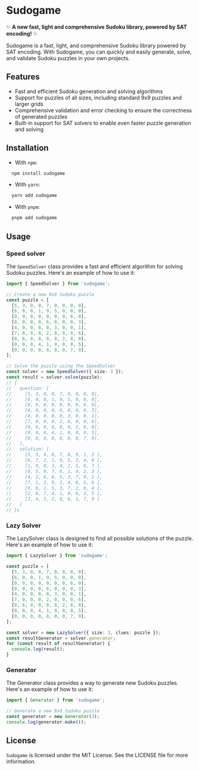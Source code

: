 # Sudogame

✨ **A new fast, light and comprehensive Sudoku library, powered by SAT encoding!** ✨

Sudogame is a fast, light, and comprehensive Sudoku library powered by SAT encoding. With Sudogame, you can quickly and easily generate, solve, and validate Sudoku puzzles in your own projects.

## Features

- Fast and efficient Sudoku generation and solving algorithms
- Support for puzzles of all sizes, including standard 9x9 puzzles and larger grids
- Comprehensive validation and error checking to ensure the correctness of generated puzzles
- Built-in support for SAT solvers to enable even faster puzzle generation and solving

## Installation

- With `npm`:

```bash
  npm install sudogame
```

- With `yarn`:

```bash
  yarn add sudogame
```

- With `pnpm`:

```bash
  pnpm add sudogame
```

## Usage

### Speed solver

The `SpeedSolver` class provides a fast and efficient algorithm for solving Sudoku puzzles. Here's an example of how to use it:

```ts
import { SpeedSolver } from 'sudogame';

// Create a new 9x9 Sudoku puzzle
const puzzle = [
  [5, 3, 0, 0, 7, 0, 0, 0, 0],
  [6, 0, 0, 1, 9, 5, 0, 0, 0],
  [0, 9, 8, 0, 0, 0, 0, 6, 0],
  [8, 0, 0, 0, 6, 0, 0, 0, 3],
  [4, 0, 0, 8, 0, 3, 0, 0, 1],
  [7, 0, 0, 0, 2, 0, 0, 0, 6],
  [0, 6, 0, 0, 0, 0, 2, 8, 0],
  [0, 0, 0, 4, 1, 9, 0, 0, 5],
  [0, 0, 0, 0, 8, 0, 0, 7, 9],
];

// Solve the puzzle using the SpeedSolver
const solver = new SpeedSolver({ size: 3 });
const result = solver.solve(puzzle);
// {
//   question: [
//     [5, 3, 0, 0, 7, 0, 0, 0, 0],
//     [6, 0, 0, 1, 9, 5, 0, 0, 0],
//     [0, 9, 8, 0, 0, 0, 0, 6, 0],
//     [8, 0, 0, 0, 6, 0, 0, 0, 3],
//     [4, 0, 0, 8, 0, 3, 0, 0, 1],
//     [7, 0, 0, 0, 2, 0, 0, 0, 6],
//     [0, 6, 0, 0, 0, 0, 2, 8, 0],
//     [0, 0, 0, 4, 1, 9, 0, 0, 5],
//     [0, 0, 0, 0, 8, 0, 0, 7, 9],
//   ],
//   solution: [
//     [5, 3, 4, 6, 7, 8, 9, 1, 2 ],
//     [6, 7, 2, 1, 9, 5, 3, 4, 8 ],
//     [1, 9, 8, 3, 4, 2, 5, 6, 7 ],
//     [8, 5, 9, 7, 6, 1, 4, 2, 3 ],
//     [4, 2, 6, 8, 5, 3, 7, 9, 1 ],
//     [7, 1, 3, 9, 2, 4, 8, 5, 6 ],
//     [9, 6, 1, 5, 3, 7, 2, 8, 4 ],
//     [2, 8, 7, 4, 1, 9, 6, 3, 5 ],
//     [3, 4, 5, 2, 8, 6, 1, 7, 9 ]
//   ]
// }s
```

### Lazy Solver

The LazySolver class is designed to find all possible solutions of the puzzle. Here's an example of how to use it:

```ts
import { LazySolver } from 'sudogame';

const puzzle = [
  [5, 3, 0, 0, 7, 0, 0, 0, 0],
  [6, 0, 0, 1, 9, 5, 0, 0, 0],
  [0, 9, 8, 0, 0, 0, 0, 6, 0],
  [8, 0, 0, 0, 6, 0, 0, 0, 3],
  [4, 0, 0, 8, 0, 3, 0, 0, 1],
  [7, 0, 0, 0, 2, 0, 0, 0, 6],
  [0, 6, 0, 0, 0, 0, 2, 8, 0],
  [0, 0, 0, 4, 1, 9, 0, 0, 5],
  [0, 0, 0, 0, 8, 0, 0, 7, 9],
];

const solver = new LazySolver({ size: 3, clues: puzzle });
const resultGenerator = solver.generator;
for (const result of resultGenerator) {
  console.log(result);
}
```

### Generator

The Generator class provides a way to generate new Sudoku puzzles. Here's an example of how to use it:

```ts
import { Generator } from 'sudogame';

// Generate a new 9x9 Sudoku puzzle
const generator = new Generator(3);
console.log(generator.make());
```

<!-- ## Contributing
If you'd like to contribute to Sudogame, you can submit a pull request through the project's GitHub repository. Before submitting a pull request, please ensure that your changes pass the project's existing unit tests. -->

## License

`Sudogame` is licensed under the MIT License. See the LICENSE file for more information.
